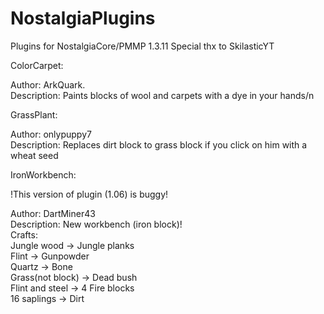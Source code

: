 # NostalgiaPlugins
Plugins for NostalgiaCore/PMMP 1.3.11
Special thx to SkilasticYT

ColorCarpet:

Author: ArkQuark.<br>
Description: Paints blocks of wool and carpets with a dye in your hands/n

GrassPlant:

Author: onlypuppy7<br>
Description: Replaces dirt block to grass block if you click on him with a wheat seed

IronWorkbench:

!This version of plugin (1.06) is buggy!

Author: DartMiner43<br>
Description: New workbench (iron block)!<br>
Crafts:<br>
Jungle wood -> Jungle planks<br>
Flint -> Gunpowder<br>
Quartz -> Bone<br>
Grass(not block) -> Dead bush<br>
Flint and steel -> 4 Fire blocks<br>
16 saplings -> Dirt
